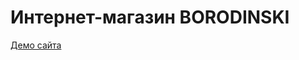 <h1>Интернет-магазин BORODINSKI</h1>
<a href="http://id-granik.github.io/barbershop">Демо сайта</a>
